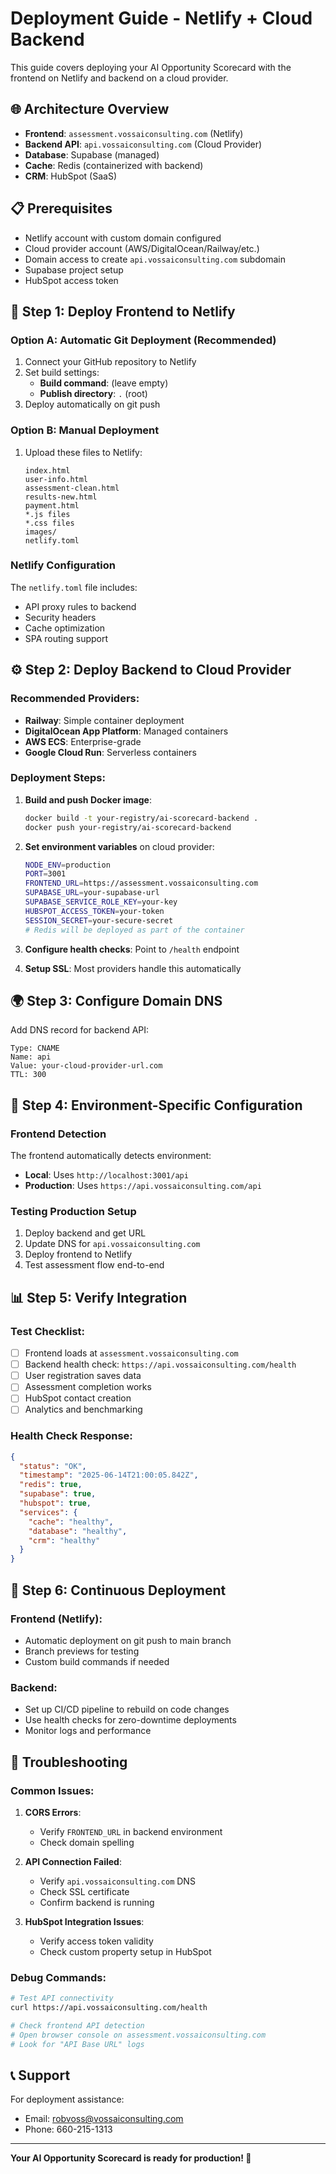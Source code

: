 # Deployment Guide - Netlify + Cloud Backend

This guide covers deploying your AI Opportunity Scorecard with the frontend on Netlify and backend on a cloud provider.

## 🌐 Architecture Overview

- **Frontend**: `assessment.vossaiconsulting.com` (Netlify)
- **Backend API**: `api.vossaiconsulting.com` (Cloud Provider)
- **Database**: Supabase (managed)
- **Cache**: Redis (containerized with backend)
- **CRM**: HubSpot (SaaS)

## 📋 Prerequisites

- Netlify account with custom domain configured
- Cloud provider account (AWS/DigitalOcean/Railway/etc.)
- Domain access to create `api.vossaiconsulting.com` subdomain
- Supabase project setup
- HubSpot access token

## 🚀 Step 1: Deploy Frontend to Netlify

### Option A: Automatic Git Deployment (Recommended)
1. Connect your GitHub repository to Netlify
2. Set build settings:
   - **Build command**: (leave empty)
   - **Publish directory**: `.` (root)
3. Deploy automatically on git push

### Option B: Manual Deployment
1. Upload these files to Netlify:
   ```
   index.html
   user-info.html
   assessment-clean.html
   results-new.html
   payment.html
   *.js files
   *.css files
   images/
   netlify.toml
   ```

### Netlify Configuration
The `netlify.toml` file includes:
- API proxy rules to backend
- Security headers
- Cache optimization
- SPA routing support

## ⚙️ Step 2: Deploy Backend to Cloud Provider

### Recommended Providers:
- **Railway**: Simple container deployment
- **DigitalOcean App Platform**: Managed containers
- **AWS ECS**: Enterprise-grade
- **Google Cloud Run**: Serverless containers

### Deployment Steps:
1. **Build and push Docker image**:
   ```bash
   docker build -t your-registry/ai-scorecard-backend .
   docker push your-registry/ai-scorecard-backend
   ```

2. **Set environment variables** on cloud provider:
   ```bash
   NODE_ENV=production
   PORT=3001
   FRONTEND_URL=https://assessment.vossaiconsulting.com
   SUPABASE_URL=your-supabase-url
   SUPABASE_SERVICE_ROLE_KEY=your-key
   HUBSPOT_ACCESS_TOKEN=your-token
   SESSION_SECRET=your-secure-secret
   # Redis will be deployed as part of the container
   ```

3. **Configure health checks**: Point to `/health` endpoint

4. **Setup SSL**: Most providers handle this automatically

## 🌍 Step 3: Configure Domain DNS

Add DNS record for backend API:
```
Type: CNAME
Name: api
Value: your-cloud-provider-url.com
TTL: 300
```

## 🔧 Step 4: Environment-Specific Configuration

### Frontend Detection
The frontend automatically detects environment:
- **Local**: Uses `http://localhost:3001/api`
- **Production**: Uses `https://api.vossaiconsulting.com/api`

### Testing Production Setup
1. Deploy backend and get URL
2. Update DNS for `api.vossaiconsulting.com`
3. Deploy frontend to Netlify
4. Test assessment flow end-to-end

## 📊 Step 5: Verify Integration

### Test Checklist:
- [ ] Frontend loads at `assessment.vossaiconsulting.com`
- [ ] Backend health check: `https://api.vossaiconsulting.com/health`
- [ ] User registration saves data
- [ ] Assessment completion works
- [ ] HubSpot contact creation
- [ ] Analytics and benchmarking

### Health Check Response:
```json
{
  "status": "OK",
  "timestamp": "2025-06-14T21:00:05.842Z",
  "redis": true,
  "supabase": true,
  "hubspot": true,
  "services": {
    "cache": "healthy",
    "database": "healthy",
    "crm": "healthy"
  }
}
```

## 🔄 Step 6: Continuous Deployment

### Frontend (Netlify):
- Automatic deployment on git push to main branch
- Branch previews for testing
- Custom build commands if needed

### Backend:
- Set up CI/CD pipeline to rebuild on code changes
- Use health checks for zero-downtime deployments
- Monitor logs and performance

## 🚨 Troubleshooting

### Common Issues:

1. **CORS Errors**:
   - Verify `FRONTEND_URL` in backend environment
   - Check domain spelling

2. **API Connection Failed**:
   - Verify `api.vossaiconsulting.com` DNS
   - Check SSL certificate
   - Confirm backend is running

3. **HubSpot Integration Issues**:
   - Verify access token validity
   - Check custom property setup in HubSpot

### Debug Commands:
```bash
# Test API connectivity
curl https://api.vossaiconsulting.com/health

# Check frontend API detection
# Open browser console on assessment.vossaiconsulting.com
# Look for "API Base URL" logs
```

## 📞 Support

For deployment assistance:
- Email: robvoss@vossaiconsulting.com
- Phone: 660-215-1313

---

**Your AI Opportunity Scorecard is ready for production! 🎉**